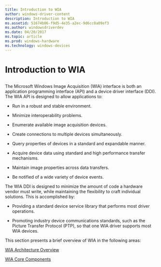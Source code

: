 ```yaml
---
title: Introduction to WIA
author: windows-driver-content
description: Introduction to WIA
ms.assetid: 51674b06-f9d5-4e35-a2ec-9d6cc0a09ef3
ms.author: windowsdriverdev
ms.date: 04/20/2017
ms.topic: article
ms.prod: windows-hardware
ms.technology: windows-devices
---
```


# Introduction to WIA


## <a href="" id="ddk-introduction-to-wia-si"></a>


The Microsoft Windows Image Acquisition (WIA) interface is both an application programming interface (API) and a device driver interface (DDI). The WIA API is designed to allow applications to:

-   Run in a robust and stable environment.

-   Minimize interoperability problems.

-   Enumerate available image acquisition devices.

-   Create connections to multiple devices simultaneously.

-   Query properties of devices in a standard and expandable manner.

-   Acquire device data using standard and high performance transfer mechanisms.

-   Maintain image properties across data transfers.

-   Be notified of a wide variety of device events.

The WIA DDI is designed to minimize the amount of code a hardware vendor must write, while maintaining the flexibility to craft individual solutions. This is accomplished by:

-   Providing a standard device service library that performs most driver operations.

-   Promoting industry device communications standards, such as the Picture Transfer Protocol (PTP), so that one WIA driver supports most WIA devices.

This section presents a brief overview of WIA in the following areas:

[WIA Architecture Overview](wia-architecture-overview.md)

[WIA Core Components](wia-core-components.md)

 

 




